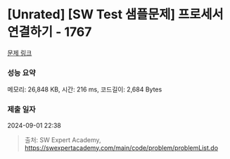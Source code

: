 # [Unrated] [SW Test 샘플문제] 프로세서 연결하기 - 1767 

[문제 링크](https://swexpertacademy.com/main/code/problem/problemDetail.do?contestProbId=AV4suNtaXFEDFAUf) 

### 성능 요약

메모리: 26,848 KB, 시간: 216 ms, 코드길이: 2,684 Bytes

### 제출 일자

2024-09-01 22:38



> 출처: SW Expert Academy, https://swexpertacademy.com/main/code/problem/problemList.do